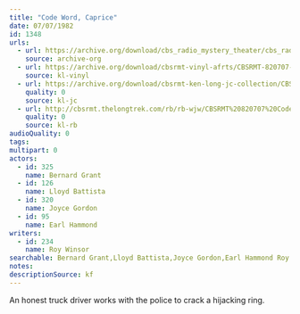 ```yaml
---
title: "Code Word, Caprice"
date: 07/07/1982
id: 1348
urls: 
  - url: https://archive.org/download/cbs_radio_mystery_theater/cbs_radio_mystery_theater-1301-1350.zip/cbs_radio_mystery_theater-1301-1350%2Fcbsrmt_1348_code_word_caprice.mp3
    source: archive-org
  - url: https://archive.org/download/cbsrmt-vinyl-afrts/CBSRMT-820707-1348-Code-Word-Caprice_afrts.mp3
    source: kl-vinyl
  - url: https://archive.org/download/cbsrmt-ken-long-jc-collection/CBSRMT - 820707 1348 Codeword Caprice vbr jt_jc.mp3
    quality: 0
    source: kl-jc
  - url: http://cbsrmt.thelongtrek.com/rb/rb-wjw/CBSRMT%20820707%20Code%20Word%20Caprice_wjw.mp3
    quality: 0
    source: kl-rb
audioQuality: 0
tags: 
multipart: 0
actors:  
  - id: 325
    name: Bernard Grant  
  - id: 126
    name: Lloyd Battista  
  - id: 320
    name: Joyce Gordon  
  - id: 95
    name: Earl Hammond
writers:  
  - id: 234
    name: Roy Winsor
searchable: Bernard Grant,Lloyd Battista,Joyce Gordon,Earl Hammond Roy Winsor
notes: 
descriptionSource: kf
---
```

An honest truck driver works with the police to crack a hijacking ring.